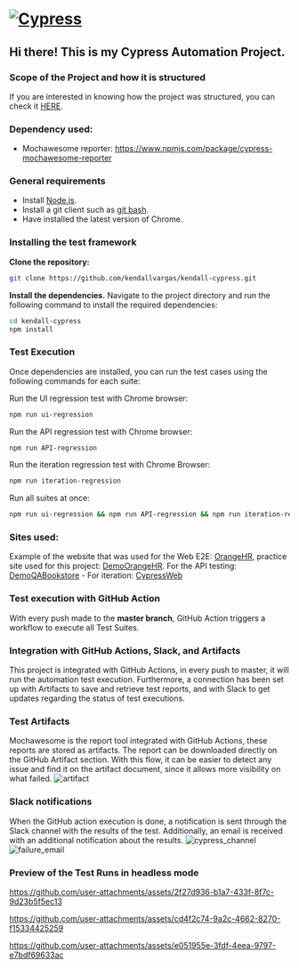 # [![Cypress](https://cloud.githubusercontent.com/assets/1268976/20607953/d7ae489c-b24a-11e6-9cc4-91c6c74c5e88.png)](https://www.cypress.io)

## Hi there! This is my Cypress Automation Project. 

### **Scope of the Project and how it is structured**
If you are interested in knowing how the project was structured, you can check it [HERE](https://docs.google.com/document/d/151B2KRpDSS5CaaK_uYU5o3WvyiCiVVF9ng_yAdT7m64/edit?usp=sharing). 

### **Dependency used:**

- Mochawesome reporter: https://www.npmjs.com/package/cypress-mochawesome-reporter

### **General requirements**
- Install [Node.js](https://nodejs.org/es/download/).
- Install a git client such as [git bash](https://git-scm.com/downloads).
- Have installed the latest version of Chrome.

### **Installing the test framework**
**Clone the repository:**
```bash
git clone https://github.com/kendallvargas/kendall-cypress.git
```
**Install the dependencies.**
Navigate to the project directory and run the following command to install the required dependencies:
```bash
cd kendall-cypress
npm install
```

### **Test Execution**
Once dependencies are installed, you can run the test cases using the following commands for each suite:

Run the UI regression test with Chrome browser:
```bash
npm run ui-regression
```
Run the API regression test with Chrome browser:
```bash
npm run API-regression
```
Run the iteration regression test with Chrome Browser:
```bash
npm run iteration-regression
```
Run all suites at once:
```bash
npm run ui-regression && npm run API-regression && npm run iteration-regression
```

### **Sites used:**
Example of the website that was used for the Web E2E: [OrangeHR](https://www.orangehrm.com/), practice site used for this project: [DemoOrangeHR](https://opensource-demo.orangehrmlive.com/web/index.php/auth/login).
For the API testing: [DemoQABookstore](https://demoqa.com/swagger/) - 
For iteration: [CypressWeb](https://docs.cypress.io)
### **Test execution with GitHub Action**
With every push made to the **master branch**, GitHub Action triggers a workflow to execute all Test Suites.
### **Integration with GitHub Actions, Slack, and Artifacts**
This project is integrated with GitHub Actions, in every push to master, it will run the automation test execution. Furthermore, a connection has been set up with Artifacts to save and retrieve test reports, and with Slack to get updates regarding the status of test executions.

### **Test Artifacts**
Mochawesome is the report tool integrated with GitHub Actions, these reports are stored as artifacts. The report can be downloaded directly on the GitHub Artifact section.
With this flow, it can be easier to detect any issue and find it on the artifact document, since it allows more visibility on what failed. 
![artifact](https://github.com/user-attachments/assets/9bfca110-1227-434f-a44e-edcd9296c370)

### **Slack notifications**
When the GitHub action execution is done, a notification is sent through the Slack channel with the results of the test. 
Additionally, an email is received with an additional notification about the results. 
![cypress_channel](https://github.com/user-attachments/assets/820e1bb1-f365-4f90-9a80-ef31c348ac30)
![failure_email](https://github.com/user-attachments/assets/ca674cbf-df26-40f4-a419-9ebf07a5501c)


### **Preview of the Test Runs in headless mode**

https://github.com/user-attachments/assets/2f27d936-b1a7-433f-8f7c-9d23b5f5ec13

https://github.com/user-attachments/assets/cd4f2c74-9a2c-4662-8270-f15334425259

https://github.com/user-attachments/assets/e051955e-3fdf-4eea-9797-e7bdf69633ac

